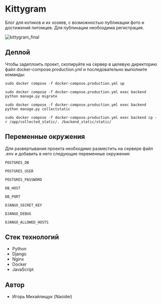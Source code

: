 
# Kittygram

Блог для котиков и их хозяев, с возможностью публикации фото и достижений питомцев.
Для публикации необохдима регистрация.

![kittygram_final](https://github.com/Naoidei/kittygram_final/actions/workflows/main.yml/badge.svg)



## Деплой

Чтобы задеплоить проект, скопируйте на сервер в целевую директорию файл docker-compose.production.yml и последовательно выполните команды:

```
sudo docker compose -f docker-compose.production.yml up
```

```
sudo docker compose -f docker-compose.production.yml exec backend python manage.py migrate
```

```
sudo docker compose -f docker-compose.production.yml exec backend python manage.py collectstatic
```

```
sudo docker compose -f docker-compose.production.yml exec backend cp -r /app/collected_static/. /backend_static/static/
```


## Переменные окружения

Для развертывания проекта необходимо разместить на сервере файл .env и добавить в него следующие переменные окружения:

`POSTGRES_DB`

`POSTGRES_USER`

`POSTGRES_PASSWORD`

`DB_HOST`

`DB_PORT`

`DJANGO_SECRET_KEY`

`DJANGO_DEBUG`

`DJANGO_ALLOWED_HOSTS`



## Стек технологий

- Python
- Django
- Nginx
- Docker
- JavaScript



## Автор

- Игорь Михайлищук (Naoidei)
